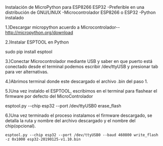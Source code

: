 Instalación de MicroPython para ESP8266 ESP32
-Preferible en una distribución de GNU/LINUX
-Microcontrolador ESP8266 o ESP32
-Python instalado

1.)Descargar micropython acuerdo a Microcontrolador--
http://micropython.org/download

2.)Instalar ESPTOOL en Python

sudo pip install esptool

3.)Conectar Microcontrolador mediante USB y saber en que puerto está conectado
desde el terminal podemos escribir /dev/ttyUSB y presionar tab para ver alternativas.

4.)Abrimos terminal donde este descargado el archivo .bin del paso 1.

5.)Una vez instaldo el ESPTOOL, escribimos en el terminal para flashear el firmware por defecto del MicroControlador

esptool.py --chip esp32 --port /dev/ttyUSB0 erase_flash

6.)Una vez terminado el proceso instalamos el firmware descargado, se detalla la ruta y nombre del archivo descargado y el nombre del chip(opcional).

	esptool.py --chip esp32 --port /dev/ttyUSB0 --baud 460800 write_flash -z 0x1000 esp32-20190125-v1.10.bin







